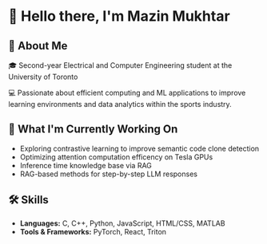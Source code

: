 # 👋 Hello there, I'm Mazin Mukhtar

## 💫 About Me
🎓 Second-year Electrical and Computer Engineering student at the University of Toronto

💻 Passionate about efficient computing and ML applications to improve learning environments and data analytics within the sports industry.

## 📁 What I'm Currently Working On
- Exploring contrastive learning to improve semantic code clone detection
- Optimizing attention computation efficency on Tesla GPUs
- Inference time knowledge base via RAG
- RAG-based methods for step-by-step LLM responses

## 🛠️ Skills
- **Languages:** C, C++, Python, JavaScript, HTML/CSS, MATLAB
- **Tools & Frameworks:** PyTorch, React, Triton
